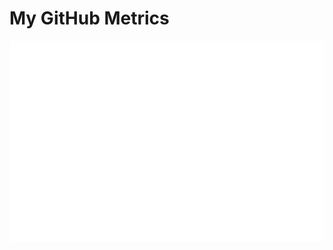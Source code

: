 # My GitHub Metrics

<p align="center">
  <img src="metrics.terminal.svg" alt="GitHub Metrics">
</p>
